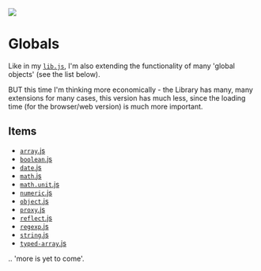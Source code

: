 <img src="https://kekse.biz/php/count.php?draw&override=github:v4" />

# Globals
Like in my [`lib.js`](https://libjs.de/), I'm also extending the functionality of many
'global objects' (see the list below).

BUT this time I'm thinking more economically - the Library has many, many extensions for
many cases, this version has much less, since the loading time (for the browser/web version)
is much more important.

## Items
* [`array`.js](globals/array.md)
* [`boolean`.js](globals/boolean.md)
* [`date`.js](date.md)
* [`math`.js](globals/math.md)
* [`math.unit`.js](globals/math.unit.md)
* [`numeric`.js](globals/numeric.md)
* [`object`.js](globals/object.md)
* [`proxy`.js](globals/proxy.md)
* [`reflect`.js](globals/reflect.md)
* [`regexp`.js](globals/regexp.md)
* [`string`.js](globals/string.md)
* [`typed-array`.js](globals/typed-array.md)

.. 'more is yet to come'.

